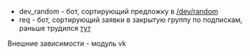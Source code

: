
* dev_random - бот, сортирующий предложку в [/dev/random](https://vk.com/realrandomitt) 
* req - бот, сортирующий заявки в закрытую группу по подпискам, раньше трудился [тут](https://vk.com/artchatmusic) 

Внешние зависимости - модуль vk
